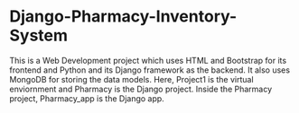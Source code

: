 # Django-Pharmacy-Inventory-System
This is a Web Development project which uses HTML and Bootstrap for its frontend and Python and its Django framework as the backend. It also uses MongoDB for storing the data models.
Here, Project1 is the virtual enviornment and Pharmacy is the Django project. Inside the Pharmacy project, Pharmacy_app is the Django app.
